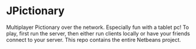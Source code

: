JPictionary
===========

Multiplayer Pictionary over the network. Especially fun with a tablet pc! To play, first run the server, then either run clients locally or have your friends connect to your server.
This repo contains the entire Netbeans project.